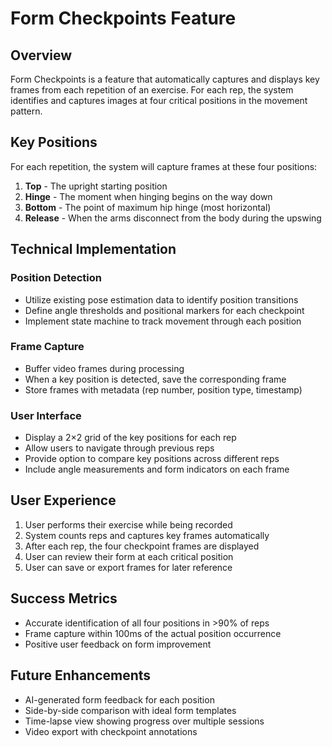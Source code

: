 # Form Checkpoints Feature

## Overview
Form Checkpoints is a feature that automatically captures and displays key frames from each repetition of an exercise. For each rep, the system identifies and captures images at four critical positions in the movement pattern.

## Key Positions
For each repetition, the system will capture frames at these four positions:

1. **Top** - The upright starting position
2. **Hinge** - The moment when hinging begins on the way down
3. **Bottom** - The point of maximum hip hinge (most horizontal)
4. **Release** - When the arms disconnect from the body during the upswing

## Technical Implementation

### Position Detection
- Utilize existing pose estimation data to identify position transitions
- Define angle thresholds and positional markers for each checkpoint
- Implement state machine to track movement through each position

### Frame Capture
- Buffer video frames during processing
- When a key position is detected, save the corresponding frame
- Store frames with metadata (rep number, position type, timestamp)

### User Interface
- Display a 2×2 grid of the key positions for each rep
- Allow users to navigate through previous reps
- Provide option to compare key positions across different reps
- Include angle measurements and form indicators on each frame

## User Experience
1. User performs their exercise while being recorded
2. System counts reps and captures key frames automatically
3. After each rep, the four checkpoint frames are displayed
4. User can review their form at each critical position
5. User can save or export frames for later reference

## Success Metrics
- Accurate identification of all four positions in >90% of reps
- Frame capture within 100ms of the actual position occurrence
- Positive user feedback on form improvement

## Future Enhancements
- AI-generated form feedback for each position
- Side-by-side comparison with ideal form templates
- Time-lapse view showing progress over multiple sessions
- Video export with checkpoint annotations 